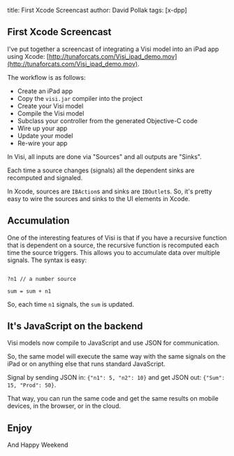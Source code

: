 title:	First Xcode Screencast
author: David Pollak
tags: [x-dpp]

## First Xcode Screencast ##

I've put together a screencast of integrating a Visi model into an iPad app using
Xcode: [http://tunaforcats.com/Visi_ipad_demo.mov](http://tunaforcats.com/Visi_ipad_demo.mov).

The workflow is as follows:

* Create an iPad app
* Copy the `visi.jar` compiler into the project
* Create your Visi model
* Compile the Visi model
* Subclass your controller from the generated Objective-C code
* Wire up your app
* Update your model
* Re-wire your app

In Visi, all inputs are done via "Sources" and all outputs are "Sinks".

Each time a source changes (signals) all the dependent sinks are recomputed and signaled.

In Xcode, sources are `IBAction`s and sinks are `IBOutlet`s. So, it's pretty easy to wire
the sources and sinks to the UI elements in Xcode.

## Accumulation ##

One of the interesting features of Visi is that if you have a recursive function that
is dependent on a source, the recursive function is recomputed each time the source
triggers. This allows you to accumulate data over multiple signals. The syntax is easy:

```

?n1 // a number source

sum = sum + n1

```

So, each time `n1` signals, the `sum` is updated.

## It's JavaScript on the backend ##

Visi models now compile to JavaScript and use JSON for communication.

So, the same model will execute the same way with the same signals on the iPad or on anything else that
runs standard JavaScript.

Signal by sending JSON in: `{"n1": 5, "n2": 10}` and get JSON out: `{"Sum": 15, "Prod": 50}`.

That way, you can run the same code and get the same results on mobile devices, in the browser, or in
the cloud.

## Enjoy ##

And Happy Weekend



